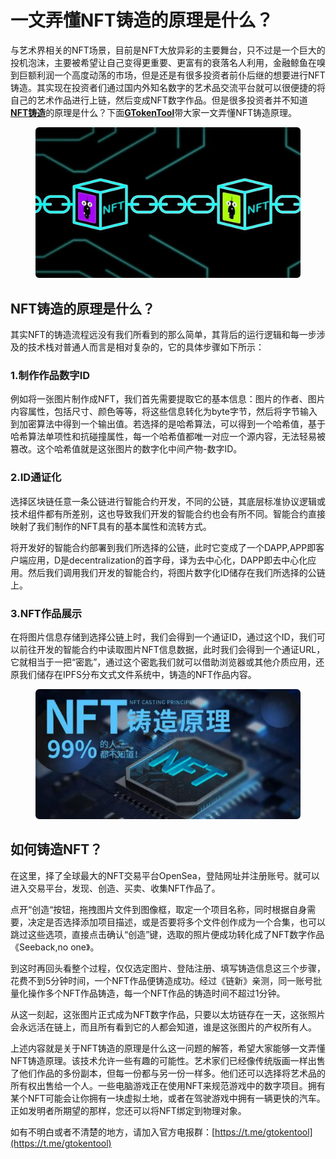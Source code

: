 # 一文弄懂NFT铸造的原理是什么？

与艺术界相关的NFT场景，目前是NFT大放异彩的主要舞台，只不过是一个巨大的投机泡沫，主要被希望让自己变得更重要、更富有的衰落名人利用，金融鲸鱼在嗅到巨额利润一个高度动荡的市场，但是还是有很多投资者前仆后继的想要进行NFT铸造。其实现在投资者们通过国内外知名数字的艺术品交流平台就可以很便捷的将自己的艺术作品进行上链，然后变成NFT数字作品。但是很多投资者并不知道[**NFT铸造**](https://docs.gtokentool.com/ming-xing-chan-pin/nft-zhu-zao)的原理是什么？下面[**GTokenTool**](https://www.gtokentool.com)带大家一文弄懂NFT铸造原理。

<figure><img src="../../.gitbook/assets/20241218-134543.png" alt=""><figcaption></figcaption></figure>

## NFT铸造的原理是什么？

其实NFT的铸造流程远没有我们所看到的那么简单，其背后的运行逻辑和每一步涉及的技术栈对普通人而言是相对复杂的，它的具体步骤如下所示：

### 1.制作作品数字ID

例如将一张图片制作成NFT，我们首先需要提取它的基本信息：图片的作者、图片内容属性，包括尺寸、颜色等等，将这些信息转化为byte字节，然后将字节输入到加密算法中得到一个输出值。若选择的是哈希算法，可以得到一个哈希值，基于哈希算法单项性和抗碰撞属性，每一个哈希值都唯一对应一个源内容，无法轻易被篡改。这个哈希值就是这张图片的数字化中间产物-数字ID。

### 2.ID通证化

选择区块链任意一条公链进行智能合约开发，不同的公链，其底层标准协议逻辑或技术组件都有所差别，这也导致我们开发的智能合约也会有所不同。智能合约直接映射了我们制作的NFT具有的基本属性和流转方式。

将开发好的智能合约部署到我们所选择的公链，此时它变成了一个DAPP,APP即客户端应用，D是decentralization的首字母，译为去中心化，DAPP即去中心化应用。然后我们调用我们开发的智能合约，将图片数字化ID储存在我们所选择的公链上。

### 3.NFT作品展示

在将图片信息存储到选择公链上时，我们会得到一个通证ID，通过这个ID，我们可以前往开发的智能合约中读取图片NFT信息数据，此时我们会得到一个通证URL，它就相当于一把“密匙”，通过这个密匙我们就可以借助浏览器或其他介质应用，还原我们储存在IPFS分布文式文件系统中，铸造的NFT作品内容。

<figure><img src="../../.gitbook/assets/20241218-134603.png" alt=""><figcaption></figcaption></figure>

## 如何铸造NFT？

在这里，择了全球最大的NFT交易平台OpenSea，登陆网址并注册账号。就可以进入交易平台，发现、创造、买卖、收集NFT作品了。

点开“创造“按钮，拖拽图片文件到图像框，取定一个项目名称，同时根据自身需要，决定是否选择添加项目描述，或是否要将多个文件创作成为一个合集，也可以跳过这些选项，直接点击确认“创造”键，选取的照片便成功转化成了NFT数字作品《Seeback,no one》。

到这时再回头看整个过程，仅仅选定图片、登陆注册、填写铸造信息这三个步骤，花费不到5分钟时间，一个NFT作品便铸造成功。经过《链新》亲测，同一账号批量化操作多个NFT作品铸造，每一个NFT作品的铸造时间不超过1分钟。

从这一刻起，这张图片正式成为NFT数字作品，只要以太坊链存在一天，这张照片会永远活在链上，而且所有看到它的人都会知道，谁是这张图片的产权所有人。

上述内容就是关于NFT铸造的原理是什么这一问题的解答，希望大家能够一文弄懂NFT铸造原理。该技术允许一些有趣的可能性。艺术家们已经像传统版画一样出售了他们作品的多份副本，但每一份都与另一份一样多。他们还可以选择将艺术品的所有权出售给一个人。一些电脑游戏正在使用NFT来规范游戏中的数字项目。拥有某个NFT可能会让你拥有一块虚拟土地，或者在驾驶游戏中拥有一辆更快的汽车。正如发明者所期望的那样，您还可以将NFT绑定到物理对象。

如有不明白或者不清楚的地方，请加入官方电报群：[https://t.me/gtokentool](https://t.me/gtokentool)
